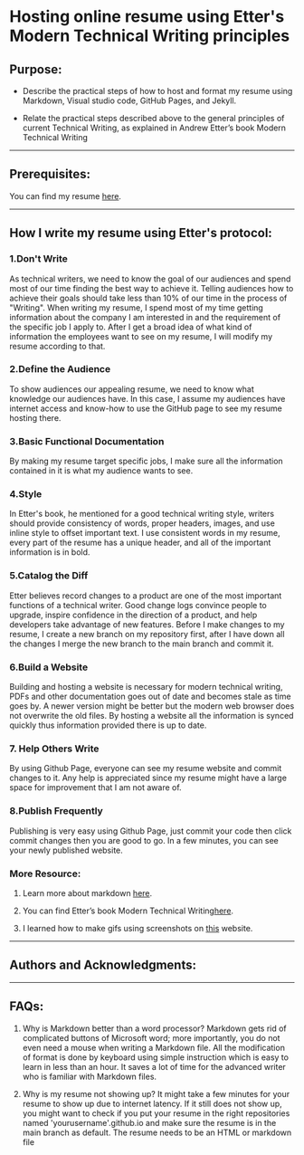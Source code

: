 # Hosting online resume using Etter's Modern Technical Writing principles


## Purpose: 

- Describe the practical steps of how to host and format my resume using Markdown, Visual studio code, GitHub Pages, and Jekyll.  

- Relate the practical steps described above to the general principles of current Technical Writing, as explained in Andrew Etter’s book Modern Technical Writing 

---------------------------------------------


## Prerequisites:

You can find my resume [here](https://github.com/qinh3uofm/qinh3uofm.github.io/edit/main/resume.md).

---------------------------------------------


## How I write my resume using Etter's protocol:

### 1.Don't Write 
As technical writers, we need to know the goal of our audiences and spend most of our time finding the best way to achieve it. Telling audiences how to achieve their goals should take less than 10% of our time in the process of "Writing". When writing my resume, I spend most of my time getting information about the company I am interested in and the requirement of the specific job I apply to. After I get a broad idea of what kind of information the employees want to see on my resume, I will modify my resume according to that.

### 2.Define the Audience
To show audiences our appealing resume, we need to know what knowledge our audiences have. In this case, I assume my audiences have internet access and know-how to use the GitHub page to see my resume hosting there.

### 3.Basic Functional Documentation
By making my resume target specific jobs, I make sure all the information contained in it is what my audience wants to see.

### 4.Style
In Etter's book, he mentioned for a good technical writing style, writers should provide consistency of words, proper headers, images, and use inline style to offset important text. I use consistent words in my resume, every part of the resume has a unique header, and all of the important information is in bold.

### 5.Catalog the Diff
Etter believes record changes to a product are one of the most important functions of a technical writer. Good change logs convince people to upgrade, inspire confidence in the direction of a product, and help developers take advantage of new features. Before I make changes to my resume, I create a new branch on my repository first, after I have down all the changes I merge the new branch to the main branch and commit it.

### 6.Build a Website
Building and hosting a website is necessary for modern technical writing, PDFs and other documentation goes out of date and becomes stale as time goes by. A newer version might be better but the modern web browser does not overwrite the old files. By hosting a website all the information is synced quickly thus information provided there is up to date.

### 7. Help Others Write
By using Github Page, everyone can see my resume website and commit changes to it. Any help is appreciated since my resume might have a large space for improvement that I am not aware of.

### 8.Publish Frequently
Publishing is very easy using Github Page, just commit your code then click commit changes then you are good to go. In a few minutes, you can see your newly published website.

### More Resource:
1. Learn more about markdown [here](https://www.markdowntutorial.com).

2. You can find Etter’s book Modern Technical Writing[here](https://github.com/qinh3uofm/qinh3uofm.github.io/blob/main/Andrew_Etter_-_Modern_Technical_Writing__An_Introduction_to_Software_Documentation_2016.epub).

3. I learned how to make gifs using screenshots on [this](https://ezgif.com/maker) website.

---------------------------------------------


## Authors and Acknowledgments:


---------------------------------------------


## FAQs:
1. Why is Markdown better than a word processor?
Markdown gets rid of complicated buttons of Microsoft word; more importantly, you do not even need a mouse when writing a Markdown file. All the modification of format is done by keyboard using simple instruction which is easy to learn in less than an hour. It saves a lot of time for the advanced writer who is familiar with Markdown files. 


2. Why is my resume not showing up?
It might take a few minutes for your resume to show up due to internet latency. If it still does not show up, you might want to check if you put your resume in the right repositories named 'yourusername'.github.io and make sure the resume is in the main branch as default. The resume needs to be an HTML or markdown file
